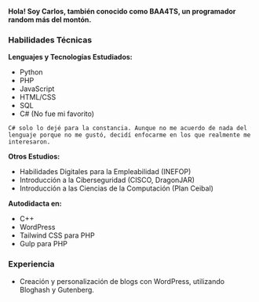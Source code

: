 **Hola! Soy Carlos, también conocido como BAA4TS, un programador random más del montón.**

### Habilidades Técnicas

**Lenguajes y Tecnologías Estudiados:**

- Python
- PHP
- JavaScript
- HTML/CSS
- SQL
- C# (No fue mi favorito)

```Note
C# solo lo dejé para la constancia. Aunque no me acuerdo de nada del lenguaje porque no me gustó, decidí enfocarme en los que realmente me interesaron.
```

**Otros Estudios:**

- Habilidades Digitales para la Empleabilidad (INEFOP)
- Introducción a la Ciberseguridad (CISCO, DragonJAR)
- Introducción a las Ciencias de la Computación (Plan Ceibal)

**Autodidacta en:**

- C++
- WordPress
- Tailwind CSS para PHP
- Gulp para PHP

### Experiencia

- Creación y personalización de blogs con WordPress, utilizando Bloghash y Gutenberg.
